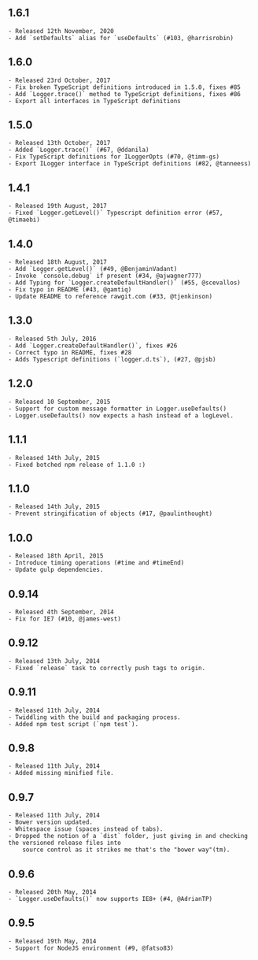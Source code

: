 ## 1.6.1
	- Released 12th November, 2020
	- Add `setDefaults` alias for `useDefaults` (#103, @harrisrobin)

## 1.6.0
	- Released 23rd October, 2017
	- Fix broken TypeScript definitions introduced in 1.5.0, fixes #85
	- Add `Logger.trace()` method to TypeScript definitions, fixes #86
	- Export all interfaces in TypeScript definitions

## 1.5.0 
	- Released 13th October, 2017
	- Added `Logger.trace()` (#67, @ddanila)
	- Fix TypeScript definitions for ILoggerOpts (#70, @timm-gs)
	- Export ILogger interface in TypeScript definitions (#82, @tanneess)

## 1.4.1 
	- Released 19th August, 2017
	- Fixed `Logger.getLevel()` Typescript definition error (#57, @timaebi)

## 1.4.0 
	- Released 18th August, 2017
	- Add `Logger.getLevel()` (#49, @BenjaminVadant)
	- Invoke `console.debug` if present (#34, @ajwagner777) 
	- Add Typing for `Logger.createDefaultHandler()` (#55, @scevallos)
	- Fix typo in README (#43, @gamtiq)
	- Update README to reference rawgit.com (#33, @tjenkinson)

## 1.3.0 
	- Released 5th July, 2016
	- Add `Logger.createDefaultHandler()`, fixes #26
	- Correct typo in README, fixes #28
	- Adds Typescript definitions (`logger.d.ts`), (#27, @pjsb)

## 1.2.0 
	- Released 10 September, 2015
	- Support for custom message formatter in Logger.useDefaults()
	- Logger.useDefaults() now expects a hash instead of a logLevel.

## 1.1.1 
	- Released 14th July, 2015
	- Fixed botched npm release of 1.1.0 :)

## 1.1.0 
	- Released 14th July, 2015
	- Prevent stringification of objects (#17, @paulinthought)

## 1.0.0 
	- Released 18th April, 2015
	- Introduce timing operations (#time and #timeEnd)
	- Update gulp dependencies.

## 0.9.14 
	- Released 4th September, 2014
	- Fix for IE7 (#10, @james-west)

## 0.9.12 
	- Released 13th July, 2014
	- Fixed `release` task to correctly push tags to origin.

## 0.9.11 
	- Released 11th July, 2014
	- Twiddling with the build and packaging process.
	- Added npm test script (`npm test`).

## 0.9.8 
	- Released 11th July, 2014
	- Added missing minified file.

## 0.9.7 
	- Released 11th July, 2014
	- Bower version updated.
	- Whitespace issue (spaces instead of tabs).
	- Dropped the notion of a `dist` folder, just giving in and checking the versioned release files into
		source control as it strikes me that's the "bower way"(tm).

## 0.9.6 
	- Released 20th May, 2014
	- `Logger.useDefaults()` now supports IE8+ (#4, @AdrianTP)

## 0.9.5 
	- Released 19th May, 2014
	- Support for NodeJS environment (#9, @fatso83)
